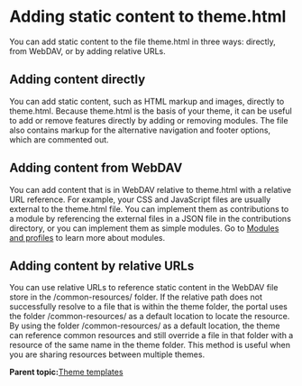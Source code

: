 # Adding static content to theme.html

You can add static content to the file theme.html in three ways: directly, from WebDAV, or by adding relative URLs.

## Adding content directly

You can add static content, such as HTML markup and images, directly to theme.html. Because theme.html is the basis of your theme, it can be useful to add or remove features directly by adding or removing modules. The file also contains markup for the alternative navigation and footer options, which are commented out.

## Adding content from WebDAV

You can add content that is in WebDAV relative to theme.html with a relative URL reference. For example, your CSS and JavaScript files are usually external to the theme.html file. You can implement them as contributions to a module by referencing the external files in a JSON file in the contributions directory, or you can implement them as simple modules. Go to [Modules and profiles](themeopt_themedev_modules_profiles.md#) to learn more about modules.

## Adding content by relative URLs

You can use relative URLs to reference static content in the WebDAV file store in the /common-resources/ folder. If the relative path does not successfully resolve to a file that is within the theme folder, the portal uses the folder /common-resources/ as a default location to locate the resource. By using the folder /common-resources/ as a default location, the theme can reference common resources and still override a file in that folder with a resource of the same name in the theme folder. This method is useful when you are sharing resources between multiple themes.

**Parent topic:**[Theme templates](../dev-theme/themeopt_themedev_theme_templates.md)

